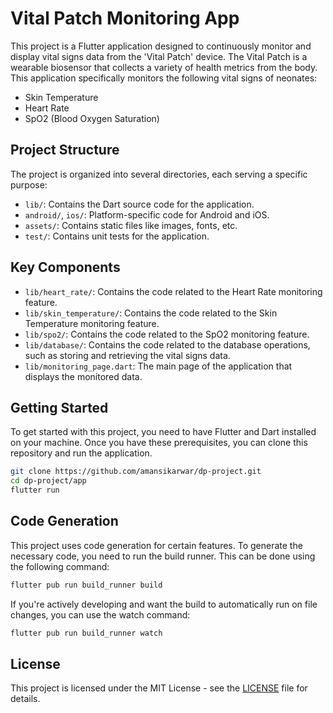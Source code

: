 # Vital Patch Monitoring App

This project is a Flutter application designed to continuously monitor and display vital signs data from the 'Vital Patch' device. The Vital Patch is a wearable biosensor that collects a variety of health metrics from the body. This application specifically monitors the following vital signs of neonates:

- Skin Temperature
- Heart Rate
- SpO2 (Blood Oxygen Saturation)

## Project Structure

The project is organized into several directories, each serving a specific purpose:

- `lib/`: Contains the Dart source code for the application.
- `android/`, `ios/`: Platform-specific code for Android and iOS.
- `assets/`: Contains static files like images, fonts, etc.
- `test/`: Contains unit tests for the application.

## Key Components

- `lib/heart_rate/`: Contains the code related to the Heart Rate monitoring feature.
- `lib/skin_temperature/`: Contains the code related to the Skin Temperature monitoring feature.
- `lib/spo2/`: Contains the code related to the SpO2 monitoring feature.
- `lib/database/`: Contains the code related to the database operations, such as storing and retrieving the vital signs data.
- `lib/monitoring_page.dart`: The main page of the application that displays the monitored data.

## Getting Started

To get started with this project, you need to have Flutter and Dart installed on your machine. Once you have these prerequisites, you can clone this repository and run the application.

```sh
git clone https://github.com/amansikarwar/dp-project.git
cd dp-project/app
flutter run
```

## Code Generation

This project uses code generation for certain features. To generate the necessary code, you need to run the build runner. This can be done using the following command:

```sh
flutter pub run build_runner build
```

If you're actively developing and want the build to automatically run on file changes, you can use the watch command:

```sh
flutter pub run build_runner watch
```

## License

This project is licensed under the MIT License - see the [LICENSE](../LICENSE) file for details.
